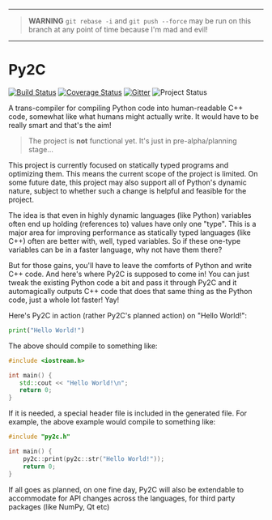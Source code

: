 ﻿-----

> **WARNING**
> `git rebase -i` and `git push --force` may be run on this branch at any point of time because I'm mad and evil!

-----

# Py2C

[![Build Status][travis-badge]][travis-page] [![Coverage Status][coveralls-badge]][coveralls-page] [![Gitter][gitter-image]][gitter-page] ![Project Status][project-pre-alpha-badge]

A trans-compiler for compiling Python code into human-readable C++ code, somewhat like what humans might actually write. It would have to be really smart and that's the aim!

> The project is **not** functional yet. It's just in pre-alpha/planning stage...

This project is currently focused on statically typed programs and optimizing them. This means the current scope of the project is limited. On some future date, this project may also support all of Python's dynamic nature, subject to whether such a change is helpful and feasible for the project.

The idea is that even in highly dynamic languages (like Python) variables often end up holding (references to) values have only one "type". This is a major area for improving performance as statically typed languages (like C++) often are better with, well, typed variables. So if these one-type variables can be in a faster language, why not have them there?

But for those gains, you'll have to leave the comforts of Python and write C++ code. And here's where Py2C is supposed to come in! You can just tweak the existing Python code a bit and pass it through Py2C and it automagically outputs C++ code that does that same thing as the Python code, just a whole lot faster! Yay!

Here's Py2C in action (rather Py2C's planned action) on "Hello World!":

```python
print("Hello World!")
```

The above should compile to something like:

```cpp
#include <iostream.h>

int main() {
   std::cout << "Hello World!\n";
   return 0;
}
```

If it is needed, a special header file is included in the generated file. For example, the above example would compile to something like:

```cpp
#include "py2c.h"

int main() {
    py2c::print(py2c::str("Hello World!"));
    return 0;
}
```

If all goes as planned, on one fine day, Py2C will also be extendable to accommodate for API changes across the languages, for third party packages (like NumPy, Qt etc)

  [pep-484]: https://www.python.org/dev/peps/pep-0484

  [travis-page]: https://travis-ci.org/pradyunsg/Py2C
  [travis-badge]: https://img.shields.io/travis/pradyunsg/Py2C/develop.svg?style=flat

  [coveralls-page]: https://coveralls.io/r/pradyunsg/Py2C?branch=develop
  [coveralls-badge]: https://img.shields.io/coveralls/pradyunsg/Py2C/develop.svg?style=flat
  
  [gitter-image]: https://img.shields.io/badge/Gitter-Chat_Room-1DCD73.svg?style=flat
  [gitter-page]: https://gitter.im/pradyunsg/Py2C

  [project-on-hold-badge]: https://img.shields.io/badge/project-on--hold-lightgrey.svg?style=flat
  [project-pre-alpha-badge]: https://img.shields.io/badge/project-pre--alpha-ff5d37.svg?style=flat
  [project-alpha-badge]: https://img.shields.io/badge/project-alpha-orange.svg?style=flat
  [project-beta-badge]: https://img.shields.io/badge/project-beta-yellow.svg?style=flat
  [project-rc-badge]: https://img.shields.io/badge/project-release--candidate-green.svg?style=flat
  [project-stable-badge]: https://img.shields.io/badge/project-stable-brightgreen.svg?style=flat
  [project-discontinued-badge]: https://img.shields.io/badge/project-discontinued-DD4444.svg?style=flat

